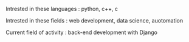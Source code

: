 Intrested in these languages : python, c++, c

Intrested in these fields :  web development, data science, auotomation

Current field of activity : back-end development with Django
